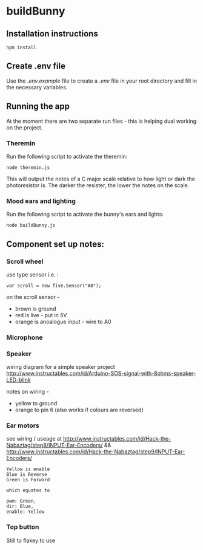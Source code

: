# buildBunny

## Installation instructions

```shell
npm install
```

## Create .env file

Use the _.env.example_ file to create a _.env_ file in your root directory and fill in the necessary variables.

## Running the app

At the moment there are two separate run files - this is helping dual working on the project.


### Theremin

Run the following script to activate the theremin:

```shell
node theremin.js
```

This will output the notes of a C major scale relative to how light or dark the photoresistor is. The darker the resister, the lower the notes on the scale.

### Mood ears and lighting

Run the following script to activate the bunny's ears and lights:

```shell
node buildBunny.js
```



## Component set up notes:


### Scroll wheel

use type sensor i.e. :

```shell
var scroll = new five.Sensor("A0");
```
on the scroll sensor -
  * brown is ground
  * red is live - put in 5V
  * orange is anoalogue input - wire to A0

### Microphone


### Speaker

wiring diagram for a simple speaker project
http://www.instructables.com/id/Arduino-SOS-signal-with-8ohms-speaker-LED-blink

notes on wiring -
  * yellow to ground
  * orange to pin 6
(also works if colours are reversed)

### Ear motors
see wiring / useage at http://www.instructables.com/id/Hack-the-Nabaztag/step8/INPUT-Ear-Encoders/
    && http://www.instructables.com/id/Hack-the-Nabaztag/step9/INPUT-Ear-Encoders/

    Yellow is enable
    Blue is Reverse
    Green is Forward

    which equates to

    pwm: Green,
    dir: Blue,
    enable: Yellow


### Top button
Still to flakey to use

